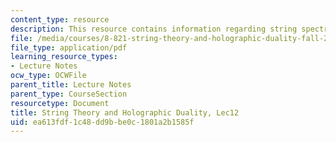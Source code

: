 ```yaml
---
content_type: resource
description: This resource contains information regarding string spectrum and graviton.
file: /media/courses/8-821-string-theory-and-holographic-duality-fall-2014/ea613fdf1c48dd9bbe0c1801a2b1585f_MIT8_821S15_Lec12.pdf
file_type: application/pdf
learning_resource_types:
- Lecture Notes
ocw_type: OCWFile
parent_title: Lecture Notes
parent_type: CourseSection
resourcetype: Document
title: String Theory and Holographic Duality, Lec12
uid: ea613fdf-1c48-dd9b-be0c-1801a2b1585f
---
```

